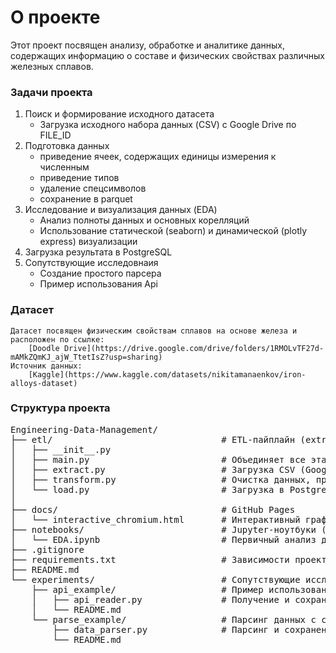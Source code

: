 # О проекте
Этот проект посвящен анализу, обработке и аналитике данных, содержащих информацию о составе и физических свойствах различных железных сплавов.
### Задачи проекта
1. Поиск и формирование исходного датасета
    - Загрузка исходного набора данных (CSV) с Google Drive по FILE_ID
3. Подготовка данных
    - приведение ячеек, содержащих единицы измерения к численным
    - приведение типов
    - удаление спецсимволов
    - сохранение в parquet
4. Исследование и визуализация данных (EDA)
    - Анализ полноты данных и основных корелляций
    - Использование статической (seaborn) и динамической (plotly express) визуализации
5. Загрузка результата в PostgreSQL
6. Сопутствующие исследовнаия
    - Создание простого парсера
    - Пример использования Api
### Датасет
    Датасет посвящен физическим свойствам сплавов на основе железа и расположен по ссылке:
        [Doodle Drive](https://drive.google.com/drive/folders/1RMOLvTF27d-mAMkZQmKJ_ajW_TtetIsZ?usp=sharing)
    Источник данных:
        [Kaggle](https://www.kaggle.com/datasets/nikitamanaenkov/iron-alloys-dataset)
### Структура проекта
  <pre>
Engineering-Data-Management/
├── etl/                                # ETL-пайплайн (extract → transform → load)
│   ├── __init__.py
│   ├── main.py                         # Объединяет все этапы (extract -> transform -> load)
│   ├── extract.py                      # Загрузка CSV (Google Drive FILE_ID)
│   ├── transform.py                    # Очистка данных, приведение типов, сохранение в parquet
│   └── load.py                         # Загрузка в PostgreSQL
│
├── docs/                               # GitHub Pages
│   └── interactive_chromium.html       # Интерактивный график (Plotly)
├── notebooks/                          # Jupyter-ноутбуки (исследования)
│   └── EDA.ipynb                       # Первичный анализ данных
├── .gitignore
├── requirements.txt                    # Зависимости проекта
├── README.md
└── experiments/                        # Сопутствующие исследования
    ├── api_example/                    # Пример использования API (рандомные факты о котиках)
    │   ├── api_reader.py               # Получение и сохранение данных из API
    │   └── README.md
    └── parse_example/                  # Парсинг данных с сайта продажи школьных рюкзаков
        ├── data_parser.py              # Парсинг и сохранение в CSV
        └── README.md
  </pre>
</details>
